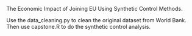 The Economic Impact of Joining EU Using Synthetic Control Methods.

Use the data_cleaning.py to clean the original dataset from World Bank.
Then use capstone.R to do the synthetic control analysis. 


